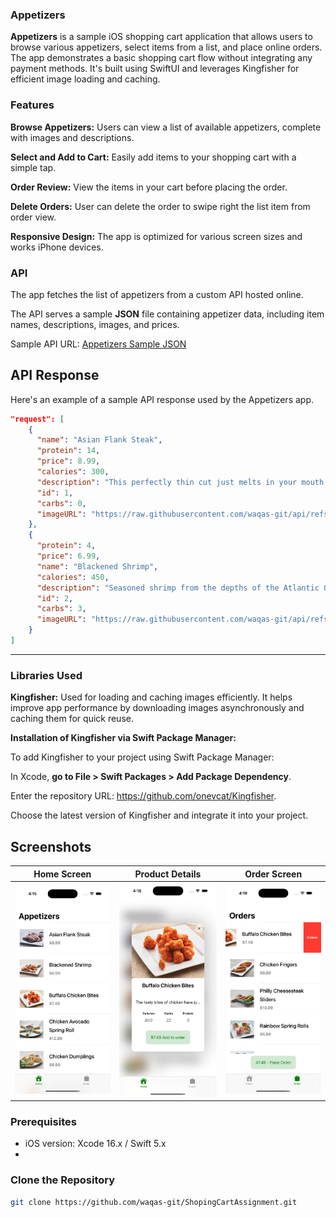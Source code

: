 ### Appetizers

**Appetizers** is a sample iOS shopping cart application that allows users to browse various appetizers, select items from a list, and place online orders. 
The app demonstrates a basic shopping cart flow without integrating any payment methods. 
It's built using SwiftUI and leverages Kingfisher for efficient image loading and caching.

### Features

**Browse Appetizers:** Users can view a list of available appetizers, complete with images and descriptions.

**Select and Add to Cart:** Easily add items to your shopping cart with a simple tap.

**Order Review:** View the items in your cart before placing the order.

**Delete Orders:** User can delete the order to swipe right the list item from order view.

**Responsive Design:** The app is optimized for various screen sizes and works iPhone devices.

### API
The app fetches the list of appetizers from a custom API hosted online. 

The API serves a sample **JSON** file containing appetizer data, including item names, descriptions, images, and prices.

Sample API URL:
[Appetizers Sample JSON
](https://waqas-git.github.io/api/appetizers.json)

## API Response

Here's an example of a sample API response used by the Appetizers app.

```json
"request": [
    {
      "name": "Asian Flank Steak",
      "protein": 14,
      "price": 8.99,
      "calories": 300,
      "description": "This perfectly thin cut just melts in your mouth.",
      "id": 1,
      "carbs": 0,
      "imageURL": "https://raw.githubusercontent.com/waqas-git/api/refs/heads/main/images/asian-flank-steak.jpg"
    },
    {
      "protein": 4,
      "price": 6.99,
      "name": "Blackened Shrimp",
      "calories": 450,
      "description": "Seasoned shrimp from the depths of the Atlantic Ocean.",
      "id": 2,
      "carbs": 3,
      "imageURL": "https://raw.githubusercontent.com/waqas-git/api/refs/heads/main/images/blackened-shrimp.jpg"
    }
]
```
-------------------------------------------------------------------------------------------------------------------------

### Libraries Used
**Kingfisher:** Used for loading and caching images efficiently. It helps improve app performance by downloading images asynchronously and caching them for quick reuse.

**Installation of Kingfisher via Swift Package Manager:**

To add Kingfisher to your project using Swift Package Manager:

In Xcode, **go to File > Swift Packages > Add Package Dependency**.

Enter the repository URL: https://github.com/onevcat/Kingfisher.

Choose the latest version of Kingfisher and integrate it into your project.



## Screenshots
| Home Screen | Product Details | Order Screen | 
|-------------|---------------|----------|
| ![Home Screen](https://github.com/waqas-git/ShopingCartAssignment/blob/main/Screenshots/Home.png) | ![Home Screen](https://github.com/waqas-git/ShopingCartAssignment/blob/main/Screenshots/Deatils_screen.png) | ![Home Screen](https://github.com/waqas-git/ShopingCartAssignment/blob/main/Screenshots/Delete_Order.png) | 

### Prerequisites

- iOS version: Xcode 16.x / Swift 5.x
- 

### Clone the Repository

```bash
git clone https://github.com/waqas-git/ShopingCartAssignment.git


